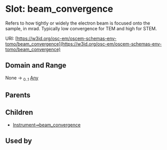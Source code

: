 
# Slot: beam_convergence

Refers to how tightly or widely the electron beam is focused onto the sample, in mrad. Typically low convergence for TEM and high for STEM.

URI: [https://w3id.org/osc-em/oscem-schemas-env-tomo/beam_convergence](https://w3id.org/osc-em/oscem-schemas-env-tomo/beam_convergence)


## Domain and Range

None &#8594;  <sub>0..1</sub> [Any](Any.md)

## Parents


## Children

 *  [Instrument➞beam_convergence](Instrument_beam_convergence.md)

## Used by

